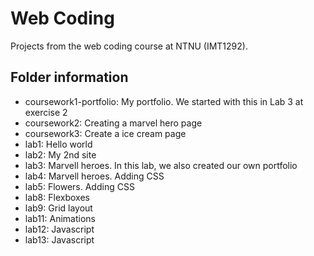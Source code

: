 # Web Coding
Projects from the web coding course at NTNU (IMT1292).

## Folder information
- coursework1-portfolio: My portfolio. We started with this in Lab 3 at exercise 2
- coursework2: Creating a marvel hero page
- coursework3: Create a ice cream page
- lab1: Hello world
- lab2: My 2nd site
- lab3: Marvell heroes. In this lab, we also created our own portfolio
- lab4: Marvell heroes. Adding CSS
- lab5: Flowers. Adding CSS
- lab8: Flexboxes
- lab9: Grid layout
- lab11: Animations
- lab12: Javascript
- lab13: Javascript
